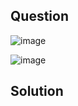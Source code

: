 ## Question

![image](https://github.com/user-attachments/assets/34fbec83-e497-4bd9-b0f7-2414b38fc7d2)

![image](https://github.com/user-attachments/assets/6263de69-09f9-410d-a1af-9613ed987a25)

## Solution
